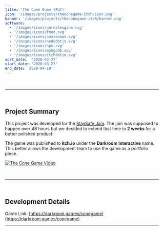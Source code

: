 ```yaml
---
title: 'The Cone Game (PoC)'
icon: '/images/projects/theconegame-itch/icon.png'
banner: '/images/projects/theconegame-itch/banner.png'
software:
  - '/images/icons/unrealengine.svg'
  - '/images/icons/fmod.svg'
  - '/images/icons/amazonaws.svg'
  - '/images/icons/nodedotjs.svg'
  - '/images/icons/npm.svg'
  - '/images/icons/mongodb.svg'
  - '/images/icons/itchdotio.svg'
sort_date:  '2020-03-27'
start_date: '2020-03-27'
end_date: '2020-04-10'
---
```


<br/>

___

<br/>

## Project Summary

This project was developed for the [StaySafe Jam](https://www.staysafejam.org/). The jam was supposed to happen over 48 hours but we decided to extend that time to **2 weeks** for a better polished product.

The game was published to **itch.io** under the **Darkroom Interactive** name. This better allows the development team to use the game as a portfolio piece.

[![The Cone Game Video](https://img.youtube.com/vi/nl9B_Tm_gW8/0.jpg)](https://www.youtube.com/watch?v=nl9B_Tm_gW8)

<br/>

___

<br/>

## Development Details

Game Link: [https://darkroom.games/conegame](https://darkroom.games/conegame)
___

<br/>